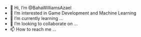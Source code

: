 - 👋 Hi, I’m @BahaWilliamsAzael
- 👀 I’m interested in Game Development and Machine Learning
- 🌱 I’m currently learning ...
- 💞️ I’m looking to collaborate on ...
- 📫 How to reach me ...

<!---
BahaWilliamsAzael/BahaWilliamsAzael is a ✨ special ✨ repository because its `README.md` (this file) appears on your GitHub profile.
You can click the Preview link to take a look at your changes.
--->
